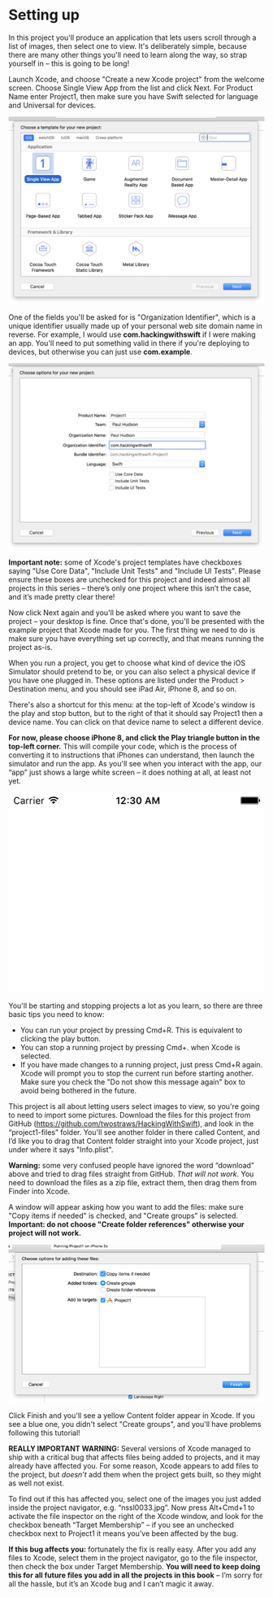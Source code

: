 # Setting up

In this project you'll produce an application that lets users scroll through a list of images, then select one to view. It's deliberately simple, because there are many other things you'll need to learn along the way, so strap yourself in – this is going to be long!

Launch Xcode, and choose "Create a new Xcode project" from the welcome screen. Choose Single View App from the list and click Next. For Product Name enter Project1, then make sure you have Swift selected for language and Universal for devices.

![Creating a new Single View App project in Xcode.](1-4.png)

One of the fields you'll be asked for is "Organization Identifier", which is a unique identifier usually made up of your personal web site domain name in reverse. For example, I would use **com.hackingwithswift** if I were making an app. You'll need to put something valid in there if you're deploying to devices, but otherwise you can just use **com.example**.

![Setting your Organization Identifier in Xcode.](1-5.png)

**Important note:** some of Xcode's project templates have checkboxes saying "Use Core Data", "Include Unit Tests" and "Include UI Tests". Please ensure these boxes are unchecked for this project and indeed almost all projects in this series – there’s only one project where this isn’t the case, and it’s made pretty clear there!

Now click Next again and you'll be asked where you want to save the project – your desktop is fine. Once that's done, you'll be presented with the example project that Xcode made for you. The first thing we need to do is make sure you have everything set up correctly, and that means running the project as-is.

When you run a project, you get to choose what kind of device the iOS Simulator should pretend to be, or you can also select a physical device if you have one plugged in. These options are listed under the Product > Destination menu, and you should see iPad Air, iPhone 8, and so on.

There's also a shortcut for this menu: at the top-left of Xcode's window is the play and stop button, but to the right of that it should say Project1 then a device name. You can click on that device name to select a different device.

**For now, please choose iPhone 8, and click the Play triangle button in the top-left corner.** This will compile your code, which is the process of converting it to instructions that iPhones can understand, then launch the simulator and run the app. As you'll see when you interact with the app, our “app” just shows a large white screen – it does nothing at all, at least not yet.

![The basic Single View App project in Xcode. Yes, it’s just a large white space.](1-6.png)

You'll be starting and stopping projects a lot as you learn, so there are three basic tips you need to know:

- You can run your project by pressing Cmd+R. This is equivalent to clicking the play button.
- You can stop a running project by pressing Cmd+. when Xcode is selected.
- If you have made changes to a running project, just press Cmd+R again. Xcode will prompt you to stop the current run before starting another. Make sure you check the "Do not show this message again" box to avoid being bothered in the future.

This project is all about letting users select images to view, so you're going to need to import some pictures. Download the files for this project from GitHub (<https://github.com/twostraws/HackingWithSwift>), and look in the “project1-files” folder. You'll see another folder in there called Content, and I’d like you to drag that Content folder straight into your Xcode project, just under where it says "Info.plist".

**Warning:** some very confused people have ignored the word “download” above and tried to drag files straight from GitHub. *That will not work*. You need to download the files as a zip file, extract them, then drag them from Finder into Xcode.

A window will appear asking how you want to add the files: make sure "Copy items if needed" is checked, and "Create groups" is selected. **Important: do not choose "Create folder references" otherwise your project will not work.**

![When you add items to Xcode, make sure you choose Create Groups.](1-7.png)

Click Finish and you'll see a yellow Content folder appear in Xcode. If you see a blue one, you didn't select "Create groups", and you'll have problems following this tutorial!

**REALLY IMPORTANT WARNING:** Several versions of Xcode managed to ship with a critical bug that affects files being added to projects, and it may already have affected you. For some reason, Xcode appears to add files to the project, but *doesn’t* add them when the project gets built, so they might as well not exist.

To find out if this has affected you, select one of the images you just added inside the project navigator, e.g. “nssl0033.jpg”. Now press Alt+Cmd+1 to activate the file inspector on the right of the Xcode window, and look for the checkbox beneath “Target Membership” – if you see an unchecked checkbox next to Project1 it means you’ve been affected by the bug.

**If this bug affects you:** fortunately the fix is really easy. After you add any files to Xcode, select them in the project navigator, go to the file inspector, then check the box under Target Membership. **You will need to keep doing this for all future files you add in all the projects in this book** – I’m sorry for all the hassle, but it’s an Xcode bug and I can’t magic it away.